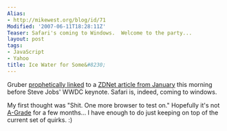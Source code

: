 ```yaml
---
Alias:
- http://mikewest.org/blog/id/71
Modified: '2007-06-11T18:28:11Z'
Teaser: Safari's coming to Windows.  Welcome to the party...
layout: post
tags:
- JavaScript
- Yahoo
title: Ice Water for Some&#8230;
---
```

Gruber [prophetically linked][winsaf] to a [ZDNet article from January][zdnet] this morning before Steve Jobs' WWDC keynote.  Safari is, indeed, coming to windows.

My first thought was "Shit.  One more browser to test on."  Hopefully it's not [A-Grade][grade] for a few months... I have enough to do just keeping on top of the current set of quirks.  :)

[winsaf]: http://daringfireball.net/linked/2007/june#mon-11-safari
[zdnet]: http://blogs.zdnet.com/microsoft/?p=197
[grade]: http://developer.yahoo.com/yui/articles/gbs/